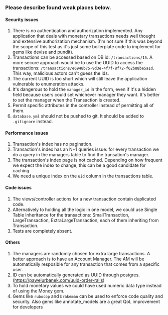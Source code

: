 ### Please describe found weak places below.

#### Security issues

1. There is no authentication and authorization implemented. Any application that deals with monetary transactions needs well thought and extensive authorization mechanism. (I'm not sure if this was beyond the scope of this test as it's just some boilerplate code to implement for gems like devise and pundit).
2. Transactions can be accessed based on DB id: `/transactions/15`. A more secure approach would be to use the UUID to access the transactions: `/transactions/e6948b75-9d3e-4f7f-8f72-f62b88be5a1d`. This way, malicious actors can't guess the ids.
3. The current UUID is too short which will still leave the application vulnerable to enumeration attacks.
4. It's dangerous to hold the `manager_id` in the form, even if it's a hidden field because users could set whichever manager they want. It's better to set the manager when the Transaction is created.
5. Permit specific attributes in the controller instead of permitting all of them.
6. `database.yml` should not be pushed to git. It should be added to `.gitignore` instead.

#### Performance issues

1. Transaction's index has no pagination.
2. Transaction's index has an N+1 queries issue: for every transaction we do a query in the managers table to find the transation's manager.
3. The transaction's index page is not cached. Depending on how frequent we expect the index to change, this can be a good candidate for caching.
4. We need a unique index on the `uid` column in the transactions table.

#### Code issues

1. The views/controller actions for a new transaction contain duplicated code.
2. Alternatively to holding all the logic in one model, we could use Single Table Inheritance for the transactions: SmallTransaction, LargeTransaction, ExtraLargeTransaction, each of them inheriting from Transaction.
3. Tests are completely absent.

#### Others

1. The managers are randomly chosen for extra large transactions. A better approach is to have an Account Manager. The AM will be automatically resposible for any transaction that comes from a specific user.
2. ID can be automatically generated as UUID through postgres. (https://pawelurbanek.com/uuid-order-rails)
3. To hold monetary values we could have used numeric data type instead of using the Money gem.
4. Gems like `rubocop` and `brakeman` can be used to enforce code quality and security. Also gems like annotate_models are a great QoL improvement for developers
